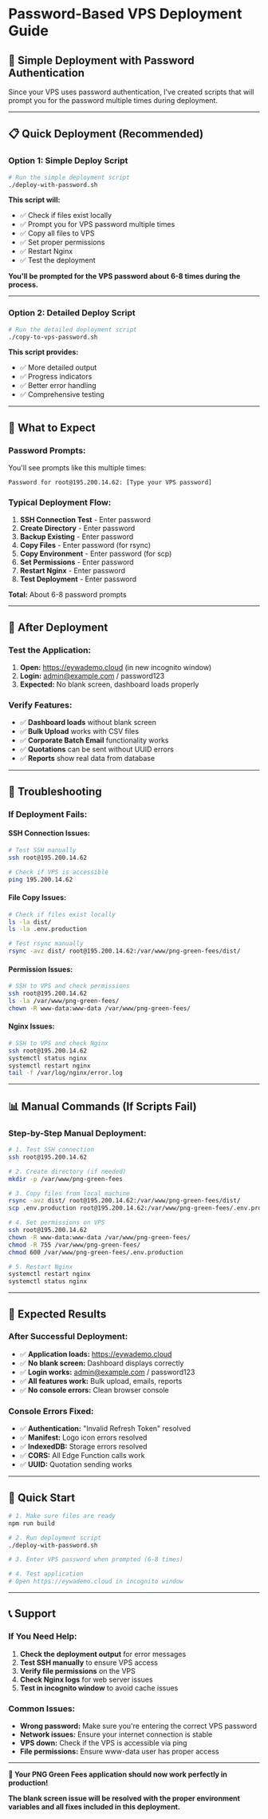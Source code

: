 # Password-Based VPS Deployment Guide

## 🚀 **Simple Deployment with Password Authentication**

Since your VPS uses password authentication, I've created scripts that will prompt you for the password multiple times during deployment.

---

## 📋 **Quick Deployment (Recommended)**

### **Option 1: Simple Deploy Script**
```bash
# Run the simple deployment script
./deploy-with-password.sh
```

**This script will:**
- ✅ Check if files exist locally
- ✅ Prompt you for VPS password multiple times
- ✅ Copy all files to VPS
- ✅ Set proper permissions
- ✅ Restart Nginx
- ✅ Test the deployment

**You'll be prompted for the VPS password about 6-8 times during the process.**

---

### **Option 2: Detailed Deploy Script**
```bash
# Run the detailed deployment script
./copy-to-vps-password.sh
```

**This script provides:**
- ✅ More detailed output
- ✅ Progress indicators
- ✅ Better error handling
- ✅ Comprehensive testing

---

## 🔐 **What to Expect**

### **Password Prompts:**
You'll see prompts like this multiple times:
```
Password for root@195.200.14.62: [Type your VPS password]
```

### **Typical Deployment Flow:**
1. **SSH Connection Test** - Enter password
2. **Create Directory** - Enter password
3. **Backup Existing** - Enter password
4. **Copy Files** - Enter password (for rsync)
5. **Copy Environment** - Enter password (for scp)
6. **Set Permissions** - Enter password
7. **Restart Nginx** - Enter password
8. **Test Deployment** - Enter password

**Total:** About 6-8 password prompts

---

## 🧪 **After Deployment**

### **Test the Application:**
1. **Open:** https://eywademo.cloud (in new incognito window)
2. **Login:** admin@example.com / password123
3. **Expected:** No blank screen, dashboard loads properly

### **Verify Features:**
- ✅ **Dashboard loads** without blank screen
- ✅ **Bulk Upload** works with CSV files
- ✅ **Corporate Batch Email** functionality works
- ✅ **Quotations** can be sent without UUID errors
- ✅ **Reports** show real data from database

---

## 🔧 **Troubleshooting**

### **If Deployment Fails:**

#### **SSH Connection Issues:**
```bash
# Test SSH manually
ssh root@195.200.14.62

# Check if VPS is accessible
ping 195.200.14.62
```

#### **File Copy Issues:**
```bash
# Check if files exist locally
ls -la dist/
ls -la .env.production

# Test rsync manually
rsync -avz dist/ root@195.200.14.62:/var/www/png-green-fees/dist/
```

#### **Permission Issues:**
```bash
# SSH to VPS and check permissions
ssh root@195.200.14.62
ls -la /var/www/png-green-fees/
chown -R www-data:www-data /var/www/png-green-fees/
```

#### **Nginx Issues:**
```bash
# SSH to VPS and check Nginx
ssh root@195.200.14.62
systemctl status nginx
systemctl restart nginx
tail -f /var/log/nginx/error.log
```

---

## 📊 **Manual Commands (If Scripts Fail)**

### **Step-by-Step Manual Deployment:**

```bash
# 1. Test SSH connection
ssh root@195.200.14.62

# 2. Create directory (if needed)
mkdir -p /var/www/png-green-fees

# 3. Copy files from local machine
rsync -avz dist/ root@195.200.14.62:/var/www/png-green-fees/dist/
scp .env.production root@195.200.14.62:/var/www/png-green-fees/.env.production

# 4. Set permissions on VPS
ssh root@195.200.14.62
chown -R www-data:www-data /var/www/png-green-fees/
chmod -R 755 /var/www/png-green-fees/
chmod 600 /var/www/png-green-fees/.env.production

# 5. Restart Nginx
systemctl restart nginx
systemctl status nginx
```

---

## 🎯 **Expected Results**

### **After Successful Deployment:**
- ✅ **Application loads:** https://eywademo.cloud
- ✅ **No blank screen:** Dashboard displays correctly
- ✅ **Login works:** admin@example.com / password123
- ✅ **All features work:** Bulk upload, emails, reports
- ✅ **No console errors:** Clean browser console

### **Console Errors Fixed:**
- ✅ **Authentication:** "Invalid Refresh Token" resolved
- ✅ **Manifest:** Logo icon errors resolved
- ✅ **IndexedDB:** Storage errors resolved
- ✅ **CORS:** All Edge Function calls work
- ✅ **UUID:** Quotation sending works

---

## 🚀 **Quick Start**

```bash
# 1. Make sure files are ready
npm run build

# 2. Run deployment script
./deploy-with-password.sh

# 3. Enter VPS password when prompted (6-8 times)

# 4. Test application
# Open https://eywademo.cloud in incognito window
```

---

## 📞 **Support**

### **If You Need Help:**

1. **Check the deployment output** for error messages
2. **Test SSH manually** to ensure VPS access
3. **Verify file permissions** on the VPS
4. **Check Nginx logs** for web server issues
5. **Test in incognito window** to avoid cache issues

### **Common Issues:**
- **Wrong password:** Make sure you're entering the correct VPS password
- **Network issues:** Ensure your internet connection is stable
- **VPS down:** Check if the VPS is accessible via ping
- **File permissions:** Ensure www-data user has proper access

---

**🎉 Your PNG Green Fees application should now work perfectly in production!**

**The blank screen issue will be resolved with the proper environment variables and all fixes included in this deployment.**
